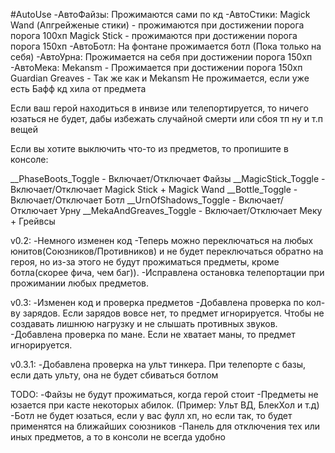 #AutoUse
-АвтоФайзы: Прожимаются сами по кд
-АвтоСтики: Magick Wand (Апгрейженые стики) - прожимаются при достижении порога порога 100хп
	    Magick Stick - прожимаются при достижении порога порога 150хп 
-АвтоБотл: На фонтане прожимается ботл (Пока только на себя)
-АвтоУрна: Прожимается на себя при достижении порога 150хп
-АвтоМека: Mekansm - Прожимается при достижении порога 150хп
	   Guardian Greaves - Так же как и Mekansm
	   Не прожимается, если уже есть Бафф кд хила от предмета

Если ваш герой находиться в инвизе или телепортируется, то ничего юзаться не будет, дабы избежать случайной смерти или сбоя тп ну и т.п вещей


Если вы хотите выключить что-то из предметов, то пропишите в консоле:

__PhaseBoots_Toggle - Включает/Отключает Файзы
__MagicStick_Toggle - Включает/Отключает Magick Stick + Magick Wand
__Bottle_Toggle - Включает/Отключает Ботл
__UrnOfShadows_Toggle - Включает/Отключает Урну
__MekaAndGreaves_Toggle - Включает/Отключает Меку + Грейвсы



v0.2:
-Немного изменен код
-Теперь можно переключаться на любых юнитов(Союзников/Противников) и не будет переключаться обратно на героя, но из-за этого не будут прожиматься предметы, кроме ботла(скорее фича, чем баг)).
-Исправлена остановка телепортации при прожимании любых предметов.

v0.3:
-Изменен код и проверка предметов
-Добавлена проверка по кол-ву зарядов. Если зарядов вовсе нет, то предмет игнорируется. 
	Чтобы не создавать лишнюю нагрузку и не слышать противных звуков.
-Добавлена проверка по мане. Если не хватает маны, то предмет игнорируется.

v0.3.1:
-Добавлена проверка на ульт тинкера. При телепорте с базы, если дать ульту, она не будет сбиваться ботлом


TODO:
-Файзы не будут прожиматься, когда герой стоит
-Предметы не юзается при касте некоторых абилок. (Пример: Ульт ВД, БлекХол и т.д)
-Ботл не будет юзаться, если у вас фулл хп, но если так, то будет применятся на ближайших союзников
-Панель для отключения тех или иных предметов, а то в консоли не всегда удобно
